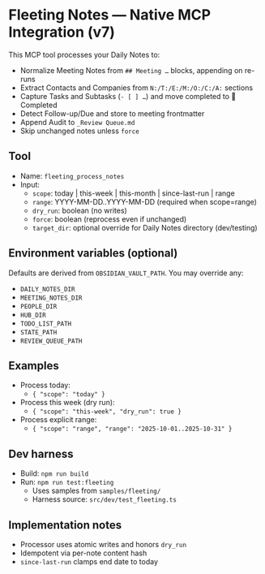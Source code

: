 # Fleeting Notes — Native MCP Integration (v7)

This MCP tool processes your Daily Notes to:
- Normalize Meeting Notes from `## Meeting …` blocks, appending on re-runs
- Extract Contacts and Companies from `N:/T:/E:/M:/O:/C:/A:` sections
- Capture Tasks and Subtasks (`- [ ] …`) and move completed to 📌 Completed
- Detect Follow-up/Due and store to meeting frontmatter
- Append Audit to `_Review Queue.md`
- Skip unchanged notes unless `force`

## Tool

- Name: `fleeting_process_notes`
- Input:
  - `scope`: today | this-week | this-month | since-last-run | range
  - `range`: YYYY-MM-DD..YYYY-MM-DD (required when scope=range)
  - `dry_run`: boolean (no writes)
  - `force`: boolean (reprocess even if unchanged)
  - `target_dir`: optional override for Daily Notes directory (dev/testing)

## Environment variables (optional)

Defaults are derived from `OBSIDIAN_VAULT_PATH`. You may override any:

- `DAILY_NOTES_DIR`
- `MEETING_NOTES_DIR`
- `PEOPLE_DIR`
- `HUB_DIR`
- `TODO_LIST_PATH`
- `STATE_PATH`
- `REVIEW_QUEUE_PATH`

## Examples

- Process today:
  - `{ "scope": "today" }`
- Process this week (dry run):
  - `{ "scope": "this-week", "dry_run": true }`
- Process explicit range:
  - `{ "scope": "range", "range": "2025-10-01..2025-10-31" }`

## Dev harness

- Build: `npm run build`
- Run: `npm run test:fleeting`
  - Uses samples from `samples/fleeting/`
  - Harness source: `src/dev/test_fleeting.ts`

## Implementation notes

- Processor uses atomic writes and honors `dry_run`
- Idempotent via per-note content hash
- `since-last-run` clamps end date to today